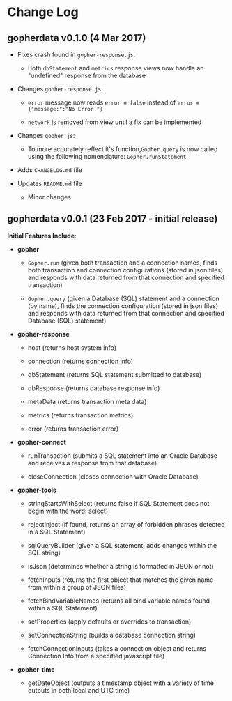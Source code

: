 # Change Log

## gopherdata v0.1.0 (4 Mar 2017)

- Fixes crash found in ```gopher-response.js```:

  - Both ```dbStatement``` and ```metrics``` response views now handle an "undefined" response from the database


- Changes ```gopher-response.js```:

  - ```error``` message now reads ```error = false``` instead of ```error = {"message:":"No Error!"}```

  - ```network``` is removed from view until a fix can be implemented


- Changes ```gopher.js```:

  - To more accurately reflect it's function,```Gopher.query``` is now called using the following nomenclature:  ```Gopher.runStatement```


- Adds ```CHANGELOG.md``` file

- Updates ```README.md``` file

  - Minor changes



## gopherdata v0.0.1 (23 Feb 2017 - initial release)

**Initial Features Include**:

- **gopher**

  - ```Gopher.run``` (given both transaction and a connection names, finds both transaction and connection configurations (stored in json files) and responds with data returned from that connection and specified transaction)

  - ```Gopher.query``` (given a Database (SQL) statement and a connection (by name), finds the connection configuration (stored in json files) and responds with data returned from that connection and specified Database (SQL) statement)


- **gopher-response**

  - host (returns host system info)

  - connection (returns connection info)

  - dbStatement (returns SQL statement submitted to database)

  - dbResponse (returns database response info)

  - metaData (returns transaction meta data)

  - metrics (returns transaction metrics)

  - error (returns transaction error)


- **gopher-connect**

  - runTransaction (submits a SQL statement into an Oracle Database and receives a response from that database)

  - closeConnection (closes connection with Oracle Database)


- **gopher-tools**

  - stringStartsWithSelect (returns false if SQL Statement does not begin with the word: select)

  - rejectInject (if found, returns an array of forbidden phrases detected in a SQL Statement)

  - sqlQueryBuilder (given a SQL statement, adds changes within the SQL string)

  - isJson (determines whether a string is formatted in JSON or not)

  - fetchInputs (returns the first object that matches the given name from within a group of JSON files)

  - fetchBindVariableNames (returns all bind variable names found within a SQL Statement)

  - setProperties (apply defaults or overrides to transaction)

  - setConnectionString (builds a database connection string)

  - fetchConnectionInputs (takes a connection object and returns Connection Info from a specified javascript file)


- **gopher-time**

  - getDateObject (outputs a timestamp object with a variety of time outputs in both local and UTC time)





